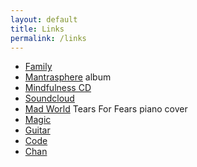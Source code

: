 ```yaml
---
layout: default
title: Links
permalink: /links
---
```


- [Family](http://family.carrollonline.uk)
- [Mantrasphere](https://mantrasphere.co.uk) album  
- [Mindfulness CD](https://mantrasphere.co.uk/pages/mindfulness-cd.html)
- [Soundcloud](https://soundcloud.com/mantrasphere/)  
- [Mad World](https://youtu.be/sSgvBhZ2-Us) Tears For Fears piano cover  
- [Magic](http://hugle.co.uk)
- [Guitar](http://guitar.hugle.co.uk)
- [Code](https://bitbucket.org/psaikido)
- [Chan](https://westernchanfellowship.org)
